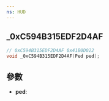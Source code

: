 ```yaml
---
ns: HUD
---
```

## _0xC594B315EDF2D4AF

```c
// 0xC594B315EDF2D4AF 0x41B0D022
void _0xC594B315EDF2D4AF(Ped ped);
```


## 參數
* **ped**: 

